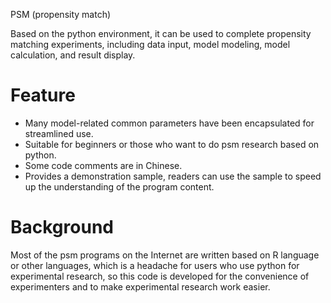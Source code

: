 PSM (propensity match)

Based on the python environment, it can be used to complete propensity matching experiments, including data input, model modeling, model calculation, and result display.

Feature
=========================
- Many model-related common parameters have been encapsulated for streamlined use.
- Suitable for beginners or those who want to do psm research based on python.
- Some code comments are in Chinese.
- Provides a demonstration sample, readers can use the sample to speed up the understanding of the program content.

Background
=========================
Most of the psm programs on the Internet are written based on R language or other languages, which is a headache for users who use python for experimental research, so this code is developed for the convenience of experimenters and to make experimental research work easier.
